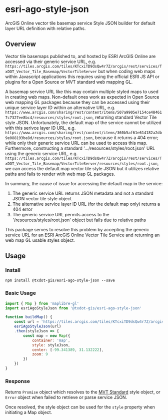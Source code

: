 # esri-ago-style-json
ArcGIS Online vector tile basemap service Style JSON builder for default layer URL definition with relative paths.

## Overview
Vector tile basemaps published to, and hosted by ESRI ArcGIS Online are accessed via their generic service URL, e.g. `https://tiles.arcgis.com/tiles/KTcxiTD9dsQw4r7Z/arcgis/rest/services/TxDOT_Vector_Tile_Basemap/VectorTileServer` but when coding web maps within Javascript applications this requires using the official ESRI JS API or plugins for a Open Source or MVT standard web mapping GL.

A basemap service URL like this may contain multiple styled maps to used in creating web maps. Non-default ones work as expected in Open Source web mapping GL packages because they can be accessed using their unique service layer ID within an alternative URL, e.g. `https://www.arcgis.com/sharing/rest/content/items/507a9905e7154ce484617c7327ee8bc4/resources/styles/root.json`, returning standard Vector Tile style JSON. Unfortunately, the default map of the service cannot be utilized with this serivce layer ID URL, e.g. `https://www.arcgis.com/sharing/rest/content/items/360b5af61e614182a2db9e088193be8d/resources/styles/root.json`, because it returns a 404 error; while only their generic service URL can be used to access this map. Furthermore, constructing a standard '.../resources/styles/root.json' URL using the generic service URL, e.g. `https://tiles.arcgis.com/tiles/KTcxiTD9dsQw4r7Z/arcgis/rest/services/TxDOT_Vector_Tile_Basemap/VectorTileServer/resources/styles/root.json`, we can access the default map vector tile style JSON but it utilizes relative paths and fails to render wtih web map GL packages.

In summary, the cause of issue for accessing the default map in the service:
1. The generic service URL returns JSON metadata and not a standard JSON vector tile style object
2. The alternative service layer ID URL (for the default map only) returns a 404 error
3. The generic service URL permits access to the '/resources/styles/root.json' object but fails due to relative paths

This package serves to resolve this problem by accepting the generic service URL for an ESRI ArcGIS Online Vector Tile Service and returning an web map GL usable styles object. 

## Usage

### Install
```
npm install @txdot-gis/esri-ago-style-json --save
```

### Basic Usage
```javascript
import { Map } from 'maplibre-gl'
import esriAgoStyleJson from '@txdot-gis/esri-ago-style-json'

function buildMap() {
    const url = 'https://tiles.arcgis.com/tiles/KTcxiTD9dsQw4r7Z/arcgis/rest/services/TxDOT_Vector_Tile_Basemap/VectorTileServer'
    esriAgoStyleJson(url)
    .then(styleJson => {
		const map = new Map({
			container: 'map',
			style: styleJson,
			center: [-99.341389, 31.132222],
            zoom: 9
		})
	})
}
```

### Response
Returns `Promise` object which resolves to the [MVT Standard](https://github.com/mapbox/vector-tile-spec) style object, or `Error` object when failed to retrieve or parse service JSON.

Once resolved, the style object can be used for the `style` property when initiating a Map object.
